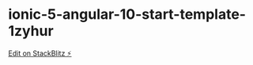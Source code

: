 # ionic-5-angular-10-start-template-1zyhur

[Edit on StackBlitz ⚡️](https://stackblitz.com/edit/ionic-5-angular-10-start-template-1zyhur)